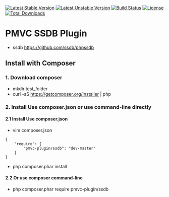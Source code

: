 [![Latest Stable Version](https://poser.pugx.org/pmvc-plugin/ssdb/v/stable)](https://packagist.org/packages/pmvc-plugin/ssdb) 
[![Latest Unstable Version](https://poser.pugx.org/pmvc-plugin/ssdb/v/unstable)](https://packagist.org/packages/pmvc-plugin/ssdb) 
[![Build Status](https://travis-ci.org/pmvc-plugin/ssdb.svg?branch=master)](https://travis-ci.org/pmvc-plugin/ssdb)
[![License](https://poser.pugx.org/pmvc-plugin/ssdb/license)](https://packagist.org/packages/pmvc-plugin/ssdb)
[![Total Downloads](https://poser.pugx.org/pmvc-plugin/ssdb/downloads)](https://packagist.org/packages/pmvc-plugin/ssdb) 

PMVC SSDB Plugin 
===============
   * ssdb https://github.com/ssdb/phpssdb

## Install with Composer
### 1. Download composer
   * mkdir test_folder
   * curl -sS https://getcomposer.org/installer | php

### 2. Install Use composer.json or use command-line directly
#### 2.1 Install Use composer.json
   * vim composer.json
```
{
    "require": {
        "pmvc-plugin/ssdb": "dev-master"
    }
}
```
   * php composer.phar install

#### 2.2 Or use composer command-line
   * php composer.phar require pmvc-plugin/ssdb


